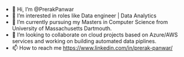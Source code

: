 - 👋 Hi, I’m @PrerakPanwar
- 👀 I’m interested in roles like Data engineer | Data Analytics
- 🌱 I’m currently pursuing my Masters in Computer Science from University of Massachusetts Dartmouth.
- 💞️ I’m looking to collaborate on cloud projects based on Azure/AWS services and working on building automated data piplines.
- 📫 How to reach me https://www.linkedin.com/in/prerak-panwar/
